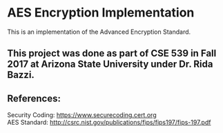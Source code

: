# AES Encryption Implementation

This is an implementation of the Advanced Encryption Standard.

This project was done as part of CSE 539 in Fall 2017 at Arizona State University under Dr. Rida Bazzi.
---
## References:
Security Coding: https://www.securecoding.cert.org  
AES Standard: http://csrc.nist.gov/publications/fips/fips197/fips-197.pdf  
